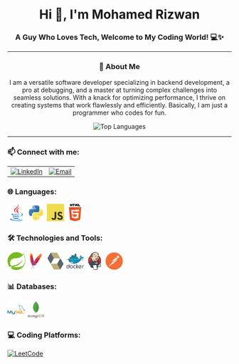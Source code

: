 <h1 align="center">Hi 👋, I'm Mohamed Rizwan</h1>
<h3 align="center">A Guy Who Loves Tech, Welcome to My Coding World! 💻✨</h3>

---

<h3 align="center">🌟 About Me</h3>
<p align="center">
  I am a versatile software developer specializing in backend development, a pro at debugging, and a master at
  turning complex challenges into seamless solutions. With a knack for optimizing performance, I thrive on creating
  systems that work flawlessly and efficiently. Basically, I am just a programmer who codes for fun.
</p>


<p align="center">
  <img src="https://github-readme-stats.vercel.app/api/top-langs?username=mohd-riz&show_icons=true&locale=en&layout=compact&theme=radical" alt="Top Languages" />
</p>

---

<h3 align="left">📫 Connect with me:</h3>
<table>
  <tr>
    <td>
      <a href="https://www.linkedin.com/in/rizwan-rizz" target="_blank" rel="noreferrer">
        <img src="https://github.com/gayanvoice/github-active-users-monitor/blob/master/public/images/icons/linkedin.svg" height="48" width="48" alt="LinkedIn"/>
      </a>
    </td>
    <td>
      <a href="mailto:16mohamedrizwan.k@gmail.com" target="_blank" rel="noreferrer">
        <img src="https://github.com/gayanvoice/github-active-users-monitor/blob/master/public/images/icons/gmail.svg" height="48" width="48" alt="Email"/>
      </a>
    </td>
  </tr>
</table>



<h3 align="left">🌐 Languages:</h3>
<p align="left"> 
  <img src="https://raw.githubusercontent.com/devicons/devicon/master/icons/java/java-original.svg" alt="java" width="40" height="40"/>
  <img src="https://raw.githubusercontent.com/devicons/devicon/master/icons/python/python-original.svg" alt="python" width="40" height="40"/>
  <img src="https://raw.githubusercontent.com/devicons/devicon/master/icons/javascript/javascript-original.svg" alt="javascript" width="40" height="40"/>
  <img src="https://raw.githubusercontent.com/devicons/devicon/master/icons/html5/html5-original-wordmark.svg" alt="html5" width="40" height="40"/>
</p>



<h3 align="left">🛠️ Technologies and Tools:</h3>
<p align="left"> 
  <img src="https://raw.githubusercontent.com/devicons/devicon/master/icons/spring/spring-original.svg" alt="spring" width="40" height="40"/>
  <img src="https://raw.githubusercontent.com/devicons/devicon/master/icons/maven/maven-original.svg" alt="maven" width="40" height="40"/>
  <img src="https://raw.githubusercontent.com/devicons/devicon/master/icons/hibernate/hibernate-original.svg" alt="hibernate" width="40" height="40"/>
  <img src="https://raw.githubusercontent.com/devicons/devicon/master/icons/docker/docker-original-wordmark.svg" alt="docker" width="40" height="40"/>
  <img src="https://raw.githubusercontent.com/devicons/devicon/master/icons/jenkins/jenkins-original.svg" alt="jenkins" width="40" height="40"/>
  <img src="https://raw.githubusercontent.com/devicons/devicon/master/icons/postman/postman-original.svg" alt="postman" width="40" height="40"/>
</p>



<h3 align="left">📊 Databases:</h3>
<p align="left"> 
  <img src="https://raw.githubusercontent.com/devicons/devicon/master/icons/mysql/mysql-original-wordmark.svg" alt="mysql" width="40" height="40"/>
  <img src="https://raw.githubusercontent.com/devicons/devicon/master/icons/mongodb/mongodb-original-wordmark.svg" alt="mongodb" width="40" height="40"/>
</p>



<h3 align="left">💻 Coding Platforms:</h3>
<p align="left">
  <a href="https://leetcode.com/MohamedRizwann/" target="_blank" rel="noreferrer">
    <img src="https://img.shields.io/badge/LeetCode-FFA116?style=flat-square&logo=leetcode&logoColor=black" alt="LeetCode"/>
  </a>
</p>
